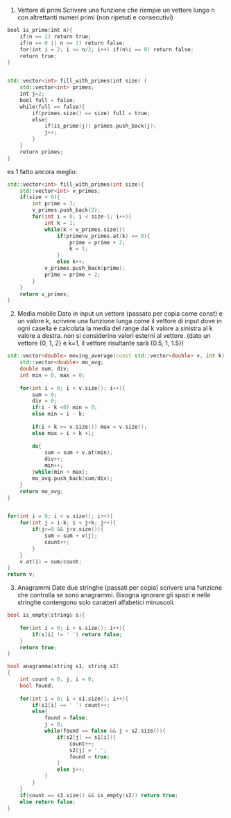 1. Vettore di primi
		Scrivere una funzione che riempie un vettore lungo n con altrettanti numeri primi (non ripetuti e consecutivi)
```cpp
bool is_prime(int n){
    if(n == 2) return true;
    if(n == 0 || n == 1) return false;
    for(int i = 2; i <= n/2; i++) if(n%i == 0) return false;
    return true;
}


std::vector<int> fill_with_primes(int size) {
    std::vector<int> primes;
    int j=2;
    bool full = false;
    while(full == false){
        if(primes.size() == size) full = true;
        else{
            if(is_prime(j)) primes.push_back(j);
            j++;
        }
    }
    return primes;
}
```
es 1 fatto ancora meglio:


```cpp
std::vector<int> fill_with_primes(int size){
    std::vector<int> v_primes;
    if(size > 0){
        int prime = 3;
        v_primes.push_back(2);
        for(int i = 0; i < size-1; i++){
            int k = 1;
            while(k < v_primes.size())
                if(prime%v_primes.at(k) == 0){
                    prime = prime + 2;
                    k = 1;
                }
                else k++;
            v_primes.push_back(prime);
            prime = prime + 2;
        }
    }
    return v_primes;
}
```

2. Media mobile
		Dato in input un vettore (passato per copia come const) e un valore k, scrivere una funzione lunga come il vettore di input dove in ogni casella è calcolata la media del range dal k valore a sinistra al k valore a destra. non si considerino valori esterni al vettore.
		(dato un vettore {0, 1, 2} e k=1, il vettore risultante sarà {0.5, 1, 1.5})

```cpp
std::vector<double> moving_average(const std::vector<double> v, int k) {
    std::vector<double> mo_avg;
    double sum, div;
    int min = 0, max = 0;
    
    for(int i = 0; i < v.size(); i++){
        sum = 0;
        div = 0;
        if(i - k <0) min = 0;
        else min = i - k;
        
        if(i + k >= v.size()) max = v.size();
        else max = i + k +1;
        
        do{
            sum = sum + v.at(min);
            div++;
            min++;
        }while(min < max);
        mo_avg.push_back(sum/div);
    }
    return mo_avg;
}
```

```cpp

for(int i = 0; i < v.size(); i++){
	for(int j = i-k; i < j+k; j++){
		if(j>=0 && j<v.size()){
			sum = sum + v[j];
			count++;
		}
	}
	v.at(i) = sum/count;
}
return v;
```

3. Anagrammi
		Date due stringhe (passati per copia) scrivere una funzione che controlla se sono anagrammi. Bisogna ignorare gli spazi e nelle stringhe contengono solo caratteri alfabetici minuscoli.

```cpp
bool is_empty(string& s){
    
    for(int i = 0; i < s.size(); i++){
        if(s[i] != ' ') return false;
    }
    return true;
}

bool anagramma(string s1, string s2)
{
    int count = 0, j, i = 0;
    bool found;
    
    for(int i = 0; i < s1.size(); i++){
        if(s1[i] == ' ') count++;
        else{
            found = false;
            j = 0;
            while(found == false && j < s2.size()){
                if(s2[j] == s1[i]){
                    count++;
                    s2[j] = ' ';
                    found = true;
                }
                else j++;
            }
        }
    }
    if(count == s1.size() && is_empty(s2)) return true;
    else return false;
}
```